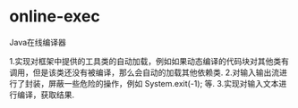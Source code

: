 # online-exec
Java在线编译器

1.实现对框架中提供的工具类的自动加载，例如如果动态编译的代码块对其他类有调用，但是该类还没有被编译，那么会自动的加载其他依赖类.
2.对输入输出流进行了封装，屏蔽一些危险的操作，例如 System.exit(-1); 等.
3.实现对输入文本进行编译，获取结果.

